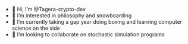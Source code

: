 - 👋 Hi, I’m @Tagera-crypto-dev
- 👀 I’m interested in philosophy and snowboarding
- 🌱 I’m currently taking a gap year doing boxing and learning computer science on the side
- 💞️ I’m looking to collaborate on stochastic simulation programs

<!---
Tagera-crypto-dev/Tagera-crypto-dev is a ✨ special ✨ repository because its `README.md` (this file) appears on your GitHub profile.
You can click the Preview link to take a look at your changes.
--->
